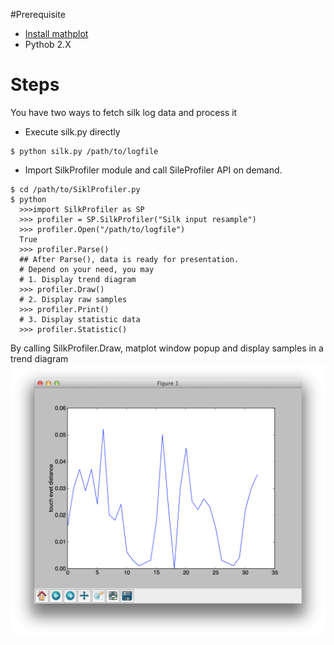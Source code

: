 
#Prerequisite
* [Install mathplot](http://matplotlib.org/users/installing.html)
* Pythob 2.X

# Steps
You have two ways to fetch silk log data and process it

- Execute silk.py directly
```
$ python silk.py /path/to/logfile
```
- Import SilkProfiler module and call SileProfiler API on demand.
```
$ cd /path/to/SiklProfiler.py
$ python
  >>>import SilkProfiler as SP
  >>> profiler = SP.SilkProfiler("Silk input resample")
  >>> profiler.Open("/path/to/logfile")
  True 
  >>> profiler.Parse()
  ## After Parse(), data is ready for presentation.
  # Depend on your need, you may
  # 1. Display trend diagram
  >>> profiler.Draw()
  # 2. Display raw samples
  >>> profiler.Print()
  # 3. Display statistic data
  >>> profiler.Statistic()
```

By calling SilkProfiler.Draw, matplot window popup and display samples in a trend diagram
![img](https://github.com/CJKu/pysilk/blob/master/matplot.png)
